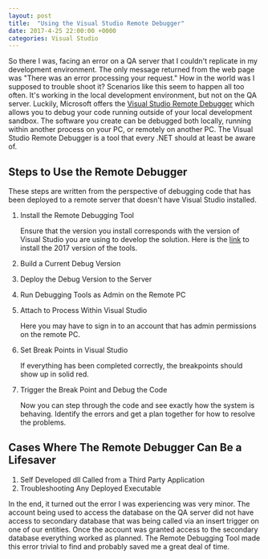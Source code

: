 ```yaml
---
layout: post
title:  "Using the Visual Studio Remote Debugger"
date: 2017-4-25 22:00:00 +0000
categories: Visual Studio
---
```

So there I was, facing an error on a QA server that I couldn't replicate in my development environment. The only message returned from the web page was "There was an error processing your request." How in the world was I supposed to trouble shoot it? Scenarios like this seem to happen all too often. It's working in the local development environment, but not on the QA server. Luckily, Microsoft offers the [Visual Studio Remote Debugger][rd] which allows you to debug your code running outside of your local development sandbox. The software you create can be debugged both locally, running within another process on your PC, or remotely on another PC. The Visual Studio Remote Debugger is a tool that every .NET should at least be aware of.

Steps to Use the Remote Debugger
--------
These steps are written from the perspective of debugging code that has been deployed to a remote server that doesn't have Visual Studio installed.

1. Install the Remote Debugging Tool

    Ensure that the version you install corresponds with the version of Visual Studio you are using to develop the solution. Here is the [link][install] to install the 2017 version of the tools.

2. Build a Current Debug Version

3. Deploy the Debug Version to the Server

4. Run Debugging Tools as Admin on the Remote PC

5. Attach to Process Within Visual Studio

    Here you may have to sign in to an account that has admin permissions on the remote PC.

6. Set Break Points in Visual Studio

    If everything has been completed correctly, the breakpoints should show up in solid red.

7. Trigger the Break Point and Debug the Code

    Now you can step through the code and see exactly how the system is behaving. Identify the errors and get a plan together for how to resolve the problems.

Cases Where The Remote Debugger Can Be a Lifesaver
--------
1. Self Developed dll Called from a Third Party Application
2. Troubleshooting Any Deployed Executable

In the end, it turned out the error I was experiencing was very minor. The account being used to access the database on the QA server did not have access to secondary database that was being called via an insert trigger on one of our entities. Once the account was granted access to the secondary database everything worked as planned. The Remote Debugging Tool made this error trivial to find and probably saved me a great deal of time.

[rd]: https://msdn.microsoft.com/en-us/library/y7f5zaaa.aspx
[install]: https://www.visualstudio.com/downloads/#remote-tools-for-visual-studio-2017